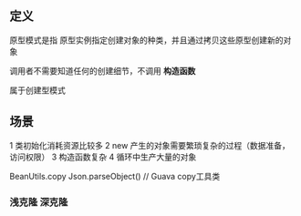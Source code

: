 ## 定义
原型模式是指 原型实例指定创建对象的种类，并且通过拷贝这些原型创建新的对象

调用者不需要知道任何的创建细节，不调用 **构造函数**

属于创建型模式

## 场景
1 类初始化消耗资源比较多
2 new 产生的对象需要繁琐复杂的过程（数据准备，访问权限）
3  构造函数复杂
4 循环中生产大量的对象


BeanUtils.copy
Json.parseObject()
// Guava
copy工具类

###  浅克隆 深克隆